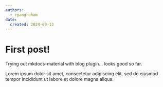 ```yaml
---
authors:
  - ryangraham
date:
  created: 2024-09-13
---
```


# First post!

Trying out mkdocs-material with blog plugin... looks good so far.
<!-- more -->

Lorem ipsum dolor sit amet, consectetur adipiscing elit, sed do eiusmod
tempor incididunt ut labore et dolore magna aliqua.
